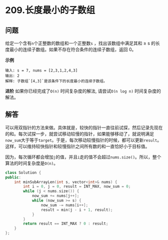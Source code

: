 # 209.长度最小的子数组

## 问题
给定一个含有`n`个正整数的数组和一个正整数`s` ，找出该数组中满足其和 &ge; s 的长度最小的连续子数组。如果不存在符合条件的连续子数组，返回 0。

**示例**
```
输入: s = 7, nums = [2,3,1,2,4,3]
输出: 2
解释: 子数组`[4,3]`是该条件下的长度最小的连续子数组。
```

**进阶**
如果你已经完成了`O(n)` 时间复杂度的解法, 请尝试`O(n log n)` 时间复杂度的解法。

## 解答
可以用双指针的方法来做。具体就是，较快的指针一直往前试探，然后记录先现在的和。每次试探一步，就尝试移动较慢的指针，如果能够移动了，就说明满足`now_sum`大于等于`target`。于是，每次移动较慢指针的时候，都可以更新`result`。这样，可以维持较快指针和较慢指针之间所有数的和一直恰好小于目标值。

因为，每次循环都会增加`j`的值，并且`i`走的值不会超过`nums.size()`。所以，整个算法的时间复杂度是`O(n)`。

```C++
class Solution {
public:
    int minSubArrayLen(int s, vector<int>& nums) {
        int i = 0, j = 0, result = INT_MAX, now_sum = 0;
        while (j < nums.size()) {
            now_sum += nums[j++];
            while (now_sum >= s) {
                now_sum -= nums[i++];
                result = min(j - i + 1, result);
            }
        }
        return result == INT_MAX ? 0 : result;
    }
};
```
